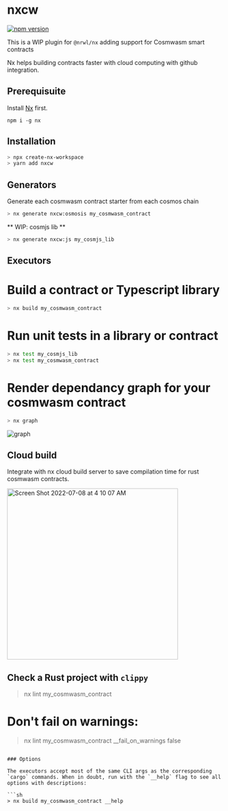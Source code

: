 # nxcw

[![npm version](https://badge.fury.io/js/%40nxrs%2Fcargo.svg)](https://badge.fury.io/js/%40digitalnative%2Fcosmwasm)

This is a WIP plugin for `@nrwl/nx` adding support for Cosmwasm smart contracts

Nx helps building contracts faster with cloud computing with github integration.

## Prerequisuite

Install [Nx](https://nx.app/) first.

```
npm i -g nx
```

## Installation

```sh
> npx create-nx-workspace
> yarn add nxcw
```

## Generators

Generate each cosmwasm contract starter from each cosmos chain
```sh
> nx generate nxcw:osmosis my_cosmwasm_contract
```

** WIP: cosmjs lib **
```sh
> nx generate nxcw:js my_cosmjs_lib
```

## Executors

# Build a contract or Typescript library
```sh
> nx build my_cosmwasm_contract
```

# Run unit tests in a library or contract

```sh
> nx test my_cosmjs_lib
> nx test my_cosmwasm_contract
```

# Render dependancy graph for your cosmwasm contract

```sh
> nx graph 
```
![graph](https://user-images.githubusercontent.com/12888144/177853973-0cd71e47-5d9c-442f-b1f5-576af3fb3768.png)

## Cloud build

Integrate with nx cloud build server to save compilation time for rust cosmwasm contracts.

<img width="400" alt="Screen Shot 2022-07-08 at 4 10 07 AM" src="https://user-images.githubusercontent.com/12888144/177854663-95643bba-7f55-4c9a-8223-b13bcafdc5b8.png">


## Check a Rust project with `clippy`
> nx lint my_cosmwasm_contract
# Don't fail on warnings:
> nx lint my_cosmwasm_contract __fail_on_warnings false
```

### Options

The executors accept most of the same CLI args as the corresponding `cargo` commands. When in doubt, run with the `__help` flag to see all options with descriptions:

```sh
> nx build my_cosmwasm_contract __help
```
